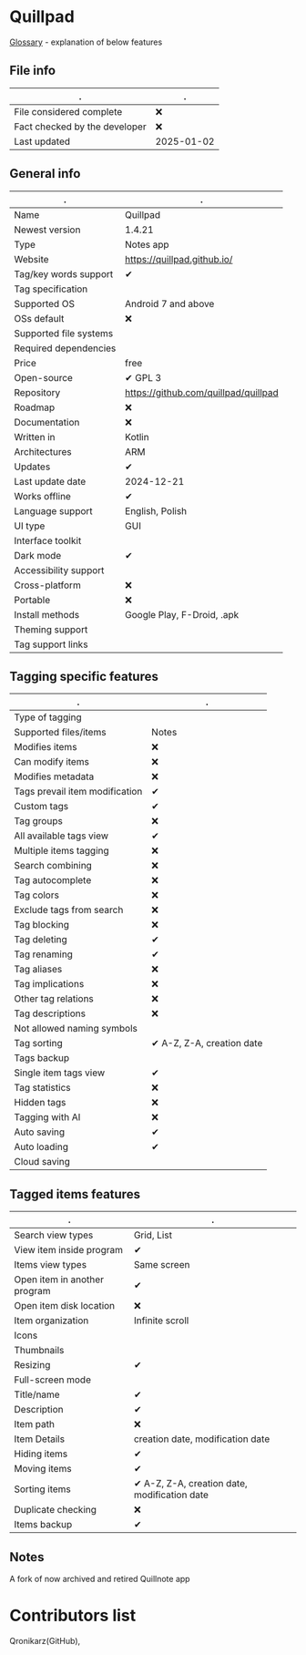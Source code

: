 # Quillpad
[Glossary](glossary.md) - explanation of below features

## File info
. | . |
---|---
File considered complete | ❌
Fact checked by the developer | ❌
Last updated | 2025-01-02

## General info
. | . |
---|---
Name | Quillpad
Newest version | 1.4.21
Type | Notes app
Website | https://quillpad.github.io/
Tag/key words support | ✔
Tag specification | 
Supported OS | Android 7 and above
OSs default | ❌
Supported file systems | 
Required dependencies | 
Price | free
Open-source | ✔ GPL 3
Repository | https://github.com/quillpad/quillpad
Roadmap | ❌
Documentation | ❌
Written in | Kotlin
Architectures | ARM
Updates | ✔
Last update date | 2024-12-21
Works offline | ✔
Language support | English, Polish
UI type | GUI
Interface toolkit | 
Dark mode | ✔
Accessibility support | 
Cross-platform | ❌
Portable | ❌
Install methods | Google Play, F-Droid, .apk
Theming support | 
Tag support links | 

## Tagging specific features
. | . |
---|---
Type of tagging | 
Supported files/items | Notes 
Modifies items | ❌
Can modify items | ❌
Modifies metadata | ❌
Tags prevail item modification | ✔
Custom tags | ✔
Tag groups | ❌
All available tags view | ✔
Multiple items tagging | ❌
Search combining | ❌
Tag autocomplete | ❌
Tag colors | ❌
Exclude tags from search | ❌
Tag blocking | ❌
Tag deleting | ✔
Tag renaming | ✔
Tag aliases | ❌
Tag implications | ❌
Other tag relations | ❌
Tag descriptions | ❌
Not allowed naming symbols | 
Tag sorting | ✔ A-Z, Z-A, creation date
Tags backup | 
Single item tags view | ✔
Tag statistics | ❌
Hidden tags | ❌
Tagging with AI | ❌
Auto saving | ✔
Auto loading | ✔
Cloud saving | 

## Tagged items features
. | . |
---|---
Search view types | Grid, List
View item inside program | ✔
Items view types | Same screen
Open item in another program | ✔
Open item disk location | ❌
Item organization | Infinite scroll
Icons | 
Thumbnails | 
Resizing | ✔
Full-screen mode | 
Title/name | ✔
Description | ✔
Item path | ❌
Item Details | creation date, modification date
Hiding items | ✔
Moving items | ✔
Sorting items | ✔ A-Z, Z-A, creation date, modification date
Duplicate checking | ❌
Items backup | ✔

## Notes
A fork of now archived and retired Quillnote app

# Contributors list
Qronikarz(GitHub), 
